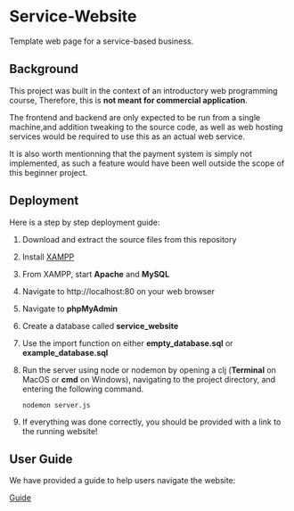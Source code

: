 # Service-Website
Template web page for a service-based business.


## Background
This project was built in the context of an introductory web programming course, Therefore,
this is **not meant for commercial application**.

The frontend and backend are only expected to be run from a single machine,and addition tweaking
to the source code, as well as web hosting services would be required to use this as an actual
web service.

It is also worth mentionning that the payment system is simply not implemented, as such a feature
would have been well outside the scope of this beginner project.


## Deployment
Here is a step by step deployment guide:

1. Download and extract the source files from this repository

1. Install [XAMPP](https://www.apachefriends.org/download.html)
  
2. From XAMPP, start **Apache** and **MySQL**

3. Navigate to http://localhost:80 on your web browser

4. Navigate to **phpMyAdmin**

5. Create a database called **service_website**

6. Use the import function on either **empty_database.sql** or **example_database.sql**


7. Run the server using node or nodemon by opening a clj (**Terminal** on MacOS or **cmd** on Windows),
   navigating to the project directory, and entering the following command.

   ```nodemon server.js```

8. If everything was done correctly, you should be provided with a link to the running website!


## User Guide
We have provided a guide to help users navigate the website:

[Guide](https://github.com/JemJemGermanie/Service-Website/blob/main/Deliverables/User%20Guide.pdf)

